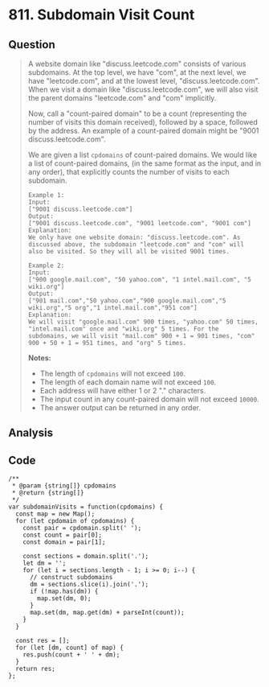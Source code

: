 # 811. Subdomain Visit Count

## Question

> A website domain like "discuss.leetcode.com" consists of various subdomains. At the top level, we have "com", at the next level, we have "leetcode.com", and at the lowest level, "discuss.leetcode.com". When we visit a domain like "discuss.leetcode.com", we will also visit the parent domains "leetcode.com" and "com" implicitly.
>
> Now, call a "count-paired domain" to be a count \(representing the number of visits this domain received\), followed by a space, followed by the address. An example of a count-paired domain might be "9001 discuss.leetcode.com".
>
> We are given a list `cpdomains` of count-paired domains. We would like a list of count-paired domains, \(in the same format as the input, and in any order\), that explicitly counts the number of visits to each subdomain.
>
> ```text
> Example 1:
> Input: 
> ["9001 discuss.leetcode.com"]
> Output: 
> ["9001 discuss.leetcode.com", "9001 leetcode.com", "9001 com"]
> Explanation: 
> We only have one website domain: "discuss.leetcode.com". As discussed above, the subdomain "leetcode.com" and "com" will also be visited. So they will all be visited 9001 times.
>
> ```
>
> ```text
> Example 2:
> Input: 
> ["900 google.mail.com", "50 yahoo.com", "1 intel.mail.com", "5 wiki.org"]
> Output: 
> ["901 mail.com","50 yahoo.com","900 google.mail.com","5 wiki.org","5 org","1 intel.mail.com","951 com"]
> Explanation: 
> We will visit "google.mail.com" 900 times, "yahoo.com" 50 times, "intel.mail.com" once and "wiki.org" 5 times. For the subdomains, we will visit "mail.com" 900 + 1 = 901 times, "com" 900 + 50 + 1 = 951 times, and "org" 5 times.
>
> ```
>
> **Notes:**
>
> * The length of `cpdomains` will not exceed `100`. 
> * The length of each domain name will not exceed `100`.
> * Each address will have either 1 or 2 "." characters.
> * The input count in any count-paired domain will not exceed `10000`.
> * The answer output can be returned in any order.

## Analysis

## Code

```text
/**
 * @param {string[]} cpdomains
 * @return {string[]}
 */
var subdomainVisits = function(cpdomains) {
  const map = new Map();
  for (let cpdomain of cpdomains) {
    const pair = cpdomain.split(' ');
    const count = pair[0];
    const domain = pair[1];
    
    const sections = domain.split('.');
    let dm = '';
    for (let i = sections.length - 1; i >= 0; i--) {
      // construct subdomains
      dm = sections.slice(i).join('.');
      if (!map.has(dm)) {
        map.set(dm, 0);
      }
      map.set(dm, map.get(dm) + parseInt(count));
    }
  }
  
  const res = [];
  for (let [dm, count] of map) {
    res.push(count + ' ' + dm);
  } 
  return res;
};
```

